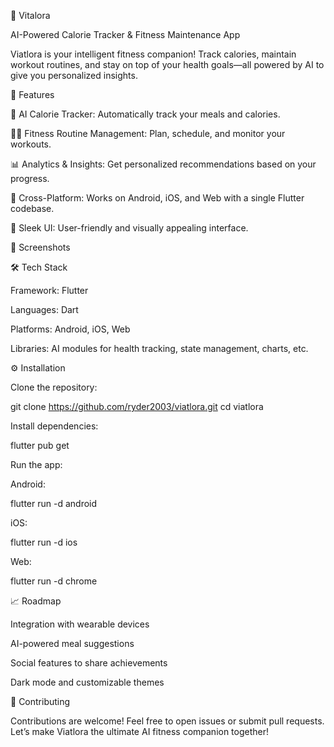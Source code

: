 🌟 Vitalora

AI-Powered Calorie Tracker & Fitness Maintenance App

Viatlora is your intelligent fitness companion! Track calories, maintain workout routines, and stay on top of your health goals—all powered by AI to give you personalized insights.

🚀 Features

🍏 AI Calorie Tracker: Automatically track your meals and calories.

🏋️‍♂️ Fitness Routine Management: Plan, schedule, and monitor your workouts.

📊 Analytics & Insights: Get personalized recommendations based on your progress.

📱 Cross-Platform: Works on Android, iOS, and Web with a single Flutter codebase.

🌙 Sleek UI: User-friendly and visually appealing interface.

🎨 Screenshots






🛠️ Tech Stack

Framework: Flutter

Languages: Dart

Platforms: Android, iOS, Web

Libraries: AI modules for health tracking, state management, charts, etc.

⚙️ Installation

Clone the repository:

git clone https://github.com/ryder2003/viatlora.git
cd viatlora


Install dependencies:

flutter pub get


Run the app:

Android:

flutter run -d android


iOS:

flutter run -d ios


Web:

flutter run -d chrome

📈 Roadmap

Integration with wearable devices

AI-powered meal suggestions

Social features to share achievements

Dark mode and customizable themes

💖 Contributing

Contributions are welcome! Feel free to open issues or submit pull requests. Let’s make Viatlora the ultimate AI fitness companion together!